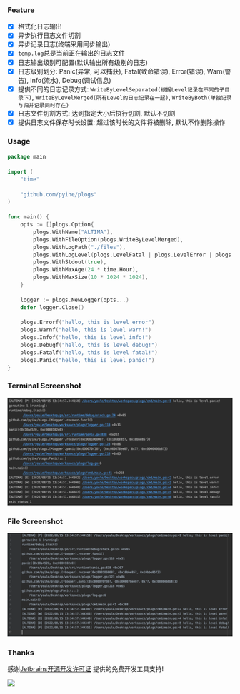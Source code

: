 ### Feature

- [x] 格式化日志输出
- [x] 异步执行日志文件切割
- [x] 异步记录日志(终端采用同步输出)
- [x] `temp.log`总是当前正在输出的日志文件 
- [x] 日志输出级别可配置(默认输出所有级别的日志)
- [x] 日志级别划分: Panic(异常, 可以捕获), Fatal(致命错误), Error(错误), Warn(警告), Info(流水), Debug(调试信息)
- [x] 提供不同的日志记录方式: `WriteByLevelSeparated(根据Level记录在不同的子目录下)`, `WriteByLevelMerged(所有Level的日志记录在一起)`, `WriteByBoth(单独记录与归并记录同时存在)`
- [x] 日志文件切割方式: 达到指定大小后执行切割, 默认不切割
- [x] 提供日志文件保存时长设置: 超过该时长的文件将被删除, 默认不作删除操作

### Usage

```go
package main

import (
    "time"

    "github.com/pyihe/plogs"
)

func main() {
    opts := []plogs.Option{
        plogs.WithName("ALTIMA"),
        plogs.WithFileOption(plogs.WriteByLevelMerged),
        plogs.WithLogPath("./files"),
        plogs.WithLogLevel(plogs.LevelFatal | plogs.LevelError | plogs.LevelWarn | plogs.LevelInfo | plogs.LevelDebug),
        plogs.WithStdout(true),
        plogs.WithMaxAge(24 * time.Hour),
        plogs.WithMaxSize(10 * 1024 * 1024),
    }
    
    logger := plogs.NewLogger(opts...)
    defer logger.Close()
    
    plogs.Errorf("hello, this is level error")
    plogs.Warnf("hello, this is level warn!")
    plogs.Infof("hello, this is level info!")
    plogs.Debugf("hello, this is level debug!")
    plogs.Fatalf("hello, this is level fatal!")
    plogs.Panic("hello, this is level panic!")
}

```

### Terminal Screenshot
![](appendix/terminal.png)


### File Screenshot
![](appendix/file.png)

### Thanks
感谢[Jetbrains开源开发许可证](https://www.jetbrains.com/zh-cn/community/opensource/#support) 提供的免费开发工具支持!

![](appendix/source_jetbrains.png)